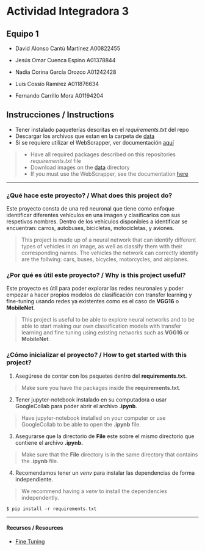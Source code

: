 # Actividad Integradora 3
## Equipo 1
- David Alonso Cantú Martínez   A00822455

- Jesús Omar Cuenca Espino      A01378844

- Nadia Corina García Orozco    A01242428

- Luis Cossío Ramírez           A011876634

- Fernando Carrillo Mora        A01194204

## Instrucciones / Instructions

- Tener instalado paqueterías descritas en el *requirements.txt* del repo
- Descargar los archivos que estan en la carpeta de [data](https://github.com/ncgo/VisionPorComputadora/tree/main/Actividad3/data)
- Si se requiere utilizar el WebScrapper, ver documentación [aquí](https://github.com/ncgo/VisionPorComputadora/blob/main/Actividad2/readme.md)

> - Have all required packages described on this repositories *requirements.txt* file
> - Download images on the [data](https://github.com/ncgo/VisionPorComputadora/tree/main/Actividad3/data) directory
> - If you must use the WebScrapper, see the documentation [here](https://github.com/ncgo/VisionPorComputadora/blob/main/Actividad2/readme.md)

---

### ¿Qué hace este proyecto? / What does this project do?
Este proyecto consta de una red neuronal que tiene como enfoque identificar diferentes vehículos en una imagen y clasificarlos con sus respetivos nombres. Dentro de los vehículos disponibles a identificar se encuentran: carros, autobuses, bicicletas, motocicletas, y aviones.
> This project is made up of a neural network that can identify different types of vehicles in an image, as well as classify them with their corresponding names. The vehicles the network can correctly identify are the follwing: cars, buses, bicycles, motorcycles, and airplanes.

### ¿Por qué es útil este proyecto? / Why is this project useful?
Este proyecto es útil para poder explorar las redes neuronales y poder empezar a hacer propios modelos de clasificación con transfer learning y fine-tuning usando redes ya existentes como es el caso de **VGG16** o **MobileNet**.
> This project is useful to be able to explore neural networks and to be able to start making our own classification models with transfer learning and fine tuning using existing networks such as **VGG16** or **MobileNet**.

### ¿Cómo inicializar el proyecto? / How to get started with this project?
1. Asegúrese de contar con los paquetes dentro del **requirements.txt.** 
> Make sure you have the packages inside the **requirements.txt**.

2. Tener jupyter-notebook instalado en su computadora o usar GoogleCollab para poder abrir el archivo **.ipynb**. 
> Have jupyter-notebook installed on your computer or use GoogleCollab to be able to open the **.ipynb** file.

3. Asegurarse que la directorio de **File** este sobre el mismo directorio que contiene el archivo **.ipynb.** 
> Make sure that the **File** directory is in the same directory that contains the **.ipynb** file.

4. Recomendamos tener un *venv* para instalar las dependencias de forma independiente. 
> We recommend having a *venv* to install the dependencies independently.

`$ pip install -r requirements.txt`


---

#### Recursos / Resources
- [Fine Tuning](https://www.youtube.com/watch?v=Zrt76AIbeh4)

